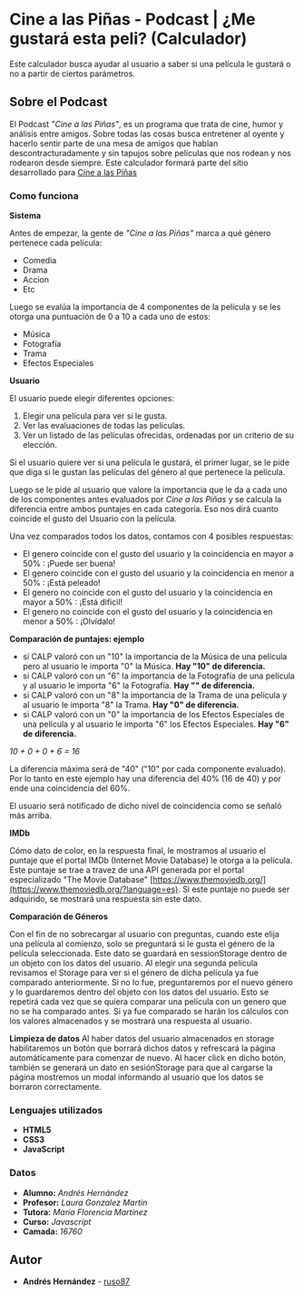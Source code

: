 # Cine a las Piñas - Podcast | ¿Me gustará esta peli? (Calculador)

Este calculador busca ayudar al usuario a saber si una película le gustará o no a partir de ciertos parámetros.

## Sobre el Podcast

El Podcast _"Cine a las Piñas"_, es un programa que trata de cine, humor y análisis entre amigos. Sobre todas las cosas busca entretener al oyente y hacerlo sentir parte de una mesa de amigos que hablan descontracturadamente y sin tapujos sobre películas que nos rodean y nos rodearon desde siempre.
Este calculador formará parte del sitio desarrollado para [Cine a las Piñas](https://ruso87.github.io/proyecto-coder/)

### Como funciona

**Sistema**

Antes de empezar, la gente de _"Cine a las Piñas"_ marca a qué género pertenece cada película:
* Comedia
* Drama
* Accion
* Etc

Luego se evalúa la importancia de 4 componentes de la película y se les otorga una puntuación de 0 a 10 a cada uno de estos:
* Música
* Fotografía
* Trama
* Efectos Especiales

**Usuario**

El usuario puede elegir diferentes opciones:
1. Elegir una película para ver si le gusta.
2. Ver las evaluaciones de todas las películas.
3. Ver un listado de las películas ofrecidas, ordenadas por un criterio de su elección.

Si el usuario quiere ver si una película le gustará, el primer lugar, se le pide que diga si le gustan las películas del género al que pertenece la película.

Luego se le pide al usuario que valore la importancia que le da a cada uno de los componentes antes evaluados por _Cine a las Piñas_ y se calcula la diferencia entre ambos puntajes en cada categoría. Eso nos dirá cuanto coincide el gusto del Usuario con la película.

Una vez comparados todos los datos, contamos con 4 posibles respuestas:

* El genero coincide con el gusto del usuario y la coincidencia en mayor a 50% : ¡Puede ser buena!
* El genero coincide con el gusto del usuario y la coincidencia en menor a 50% : ¡Está peleado!
* El genero no coincide con el gusto del usuario y la coincidencia en mayor a 50% : ¡Está dificil!
* El genero no coincide con el gusto del usuario y la coincidencia en menor a 50% : ¡Olvídalo!

**Comparación de puntajes: ejemplo**

* si CALP valoró con un "10" la importancia de la Música de una película pero al usuario le importa "0" la Música. **Hay "10" de diferencia.**
* si CALP valoró con un "6" la importancia de la Fotografía de una película y al usuario le importa "6" la Fotografía. **Hay "" de diferencia.**
* si CALP valoró con un "8" la importancia de la Trama de una película y al usuario le importa "8" la Trama. **Hay "0" de diferencia.**
* si CALP valoró con un "0" la importancia de los Efectos Especiales de una película y al usuario le importa "6" los Efectos Especiales. **Hay "6" de diferencia.**

_10 + 0 + 0 + 6 = 16_

La diferencia máxima será de "40" ("10" por cada componente evaluado).
Por lo tanto en este ejemplo hay una diferencia del 40% (16 de 40) y por ende una coincidencia del 60%.

El usuario será notificado de dicho nivel de coincidencia como se señaló más arriba.

**IMDb**

Cómo dato de color, en la respuesta final, le mostramos al usuario el puntaje que el portal IMDb (Internet Movie Database) le otorga a la película. Este puntaje se trae a travez de una API generada por el portal especializado "The Movie Database" [https://www.themoviedb.org/](https://www.themoviedb.org/?language=es).
Si este puntaje no puede ser adquirido, se mostrará una respuesta sin este dato.

**Comparación de Géneros**

Con el fin de no sobrecargar al usuario con preguntas, cuando este elija una película al comienzo, solo se preguntará si le gusta el género de la película seleccionada. Este dato se guardará en sessionStorage dentro de un objeto con los datos del usuario.
Al elegir una segunda película revisamos el Storage para ver si el género de dicha película ya fue comparado anteriormente. Si no lo fue, preguntaremos por el nuevo género y lo guardaremos dentro del objeto con los datos del usuario.
Esto se repetirá cada vez que se quiera comparar una película con un genero que no se ha comparado antes. Si ya fue comparado se harán los cálculos con los valores almacenados y se mostrará una respuesta al usuario.

**Limpieza de datos**
Al haber datos del usuario almacenados en storage habilitaremos un botón que borrará dichos datos y refrescará la página automáticamente para comenzar de nuevo. Al hacer click en dicho botón, también se generará un dato en sesiónStorage para que al cargarse la página mostremos un modal informando al usuario que los datos se borraron correctamente.

### Lenguajes utilizados

* **HTML5**
* **CSS3**
* **JavaScript**

### Datos

* **Alumno:** _Andrés Hernández_
* **Profesor:** _Laura Gonzalez Martin_
* **Tutora:** _María Florencia Martinez_
* **Curso:** _Javascript_
* **Camada:** _16760_

## Autor

* **Andrés Hernández** - [ruso87](https://github.com/ruso87)
